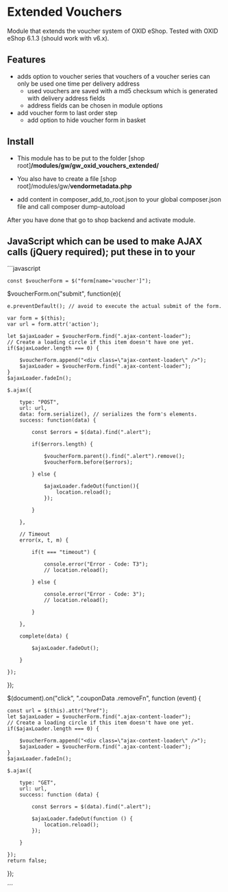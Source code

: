 # Extended Vouchers

Module that extends the voucher system of OXID eShop. Tested with OXID eShop 6.1.3 (should work with v6.x).

## Features
* adds option to voucher series that vouchers of a voucher series can only be used one time per delivery address
    * used vouchers are saved with a md5 checksum which is generated with delivery address fields
    * address fields can be chosen in module options
* add voucher form to last order step
    * add option to hide voucher form in basket

## Install
- This module has to be put to the folder
\[shop root\]**/modules/gw/gw_oxid_vouchers_extended/**

- You also have to create a file
\[shop root\]/modules/gw/**vendormetadata.php**

- add content in composer_add_to_root.json to your global composer.json file and call composer dump-autoload

After you have done that go to shop backend and activate module.

## JavaScript which can be used to make AJAX calls (jQuery required); put these in to your

´´´javascript

    const $voucherForm = $("form[name='voucher']");

$voucherForm.on("submit", function(e){

    e.preventDefault(); // avoid to execute the actual submit of the form.

    var form = $(this);
    var url = form.attr('action');

    let $ajaxLoader = $voucherForm.find(".ajax-content-loader");
    // Create a loading circle if this item doesn't have one yet.
    if($ajaxLoader.length === 0) {

        $voucherForm.append("<div class=\"ajax-content-loader\" />");
        $ajaxLoader = $voucherForm.find(".ajax-content-loader");
    }
    $ajaxLoader.fadeIn();

    $.ajax({

        type: "POST",
        url: url,
        data: form.serialize(), // serializes the form's elements.
        success: function(data) {

            const $errors = $(data).find(".alert");

            if($errors.length) {

                $voucherForm.parent().find(".alert").remove();
                $voucherForm.before($errors);

            } else {

                $ajaxLoader.fadeOut(function(){
                    location.reload();
                });

            }

        },

        // Timeout
        error(x, t, m) {

            if(t === "timeout") {

                console.error("Error - Code: T3");
                // location.reload();

            } else {

                console.error("Error - Code: 3");
                // location.reload();

            }

        },

        complete(data) {

            $ajaxLoader.fadeOut();

        }

    });
});

$(document).on("click", ".couponData .removeFn", function (event) {

    const url = $(this).attr("href");
    let $ajaxLoader = $voucherForm.find(".ajax-content-loader");
    // Create a loading circle if this item doesn't have one yet.
    if($ajaxLoader.length === 0) {

        $voucherForm.append("<div class=\"ajax-content-loader\" />");
        $ajaxLoader = $voucherForm.find(".ajax-content-loader");
    }
    $ajaxLoader.fadeIn();

    $.ajax({

        type: "GET",
        url: url,
        success: function (data) {

            const $errors = $(data).find(".alert");

            $ajaxLoader.fadeOut(function () {
                location.reload();
            });

        }

    });
    return false;

});

´´´
